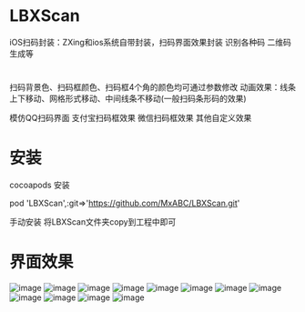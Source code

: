 # LBXScan
iOS扫码封装：ZXing和ios系统自带封装，扫码界面效果封装
识别各种码
二维码生成等

# 
扫码背景色、扫码框颜色、扫码框4个角的颜色均可通过参数修改
动画效果：线条上下移动、网格形式移动、中间线条不移动(一般扫码条形码的效果)

模仿QQ扫码界面
支付宝扫码框效果
微信扫码框效果
其他自定义效果

# 安装
cocoapods 安装

pod 'LBXScan',:git=>'https://github.com/MxABC/LBXScan.git'

手动安装 将LBXScan文件夹copy到工程中即可


# 界面效果


![image](https://github.com/MxABC/LBXScan/blob/master/ScreenShots/page1.png)
![image](https://github.com/MxABC/LBXScan/blob/master/ScreenShots/page2.png)
![image](https://github.com/MxABC/LBXScan/blob/master/ScreenShots/page3.png)
![image](https://github.com/MxABC/LBXScan/blob/master/ScreenShots/page11.png)
![image](https://github.com/MxABC/LBXScan/blob/master/ScreenShots/page4.png)
![image](https://github.com/MxABC/LBXScan/blob/master/ScreenShots/page5.png)
![image](https://github.com/MxABC/LBXScan/blob/master/ScreenShots/page6.png)
![image](https://github.com/MxABC/LBXScan/blob/master/ScreenShots/page7.png)
![image](https://github.com/MxABC/LBXScan/blob/master/ScreenShots/page8.png)
![image](https://github.com/MxABC/LBXScan/blob/master/ScreenShots/page9.png)
![image](https://github.com/MxABC/LBXScan/blob/master/ScreenShots/page12.png)
![image](https://github.com/MxABC/LBXScan/blob/master/ScreenShots/page10.png)

